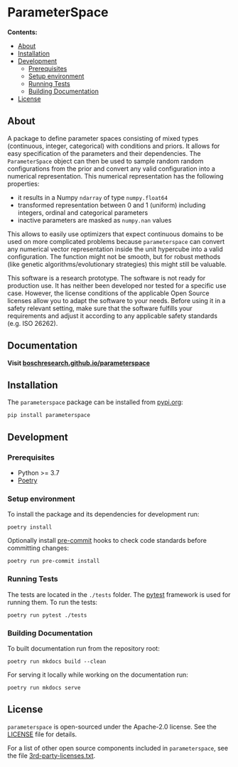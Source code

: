 # ParameterSpace

**Contents:**

- [About](#about)
- [Installation](#installation)
- [Development](#development)
  - [Prerequisites](#prerequisites)
  - [Setup environment](#setup-environment)
  - [Running Tests](#running-tests)
  - [Building Documentation](#building-documentation)
- [License](#license)

## About

A package to define parameter spaces consisting of mixed types (continuous, integer,
categorical) with conditions and priors. It allows for easy specification of the
parameters and their dependencies. The `ParameterSpace` object can then be used to
sample random random configurations from the prior and convert any valid configuration
into a numerical representation. This numerical representation has the following
properties:

- it results in a Numpy `ndarray` of type `numpy.float64`
- transformed representation between 0 and 1 (uniform) including integers, ordinal and
  categorical parameters
- inactive parameters are masked as `numpy.nan` values

This allows to easily use optimizers that expect continuous domains to be used on more
complicated problems because `parameterspace` can convert any numerical vector
representation inside the unit hypercube into a valid configuration. The function might
not be smooth, but for robust methods (like genetic algorithms/evolutionary strategies)
this might still be valuable.

This software is a research prototype. The software is not ready for production use. It
has neither been developed nor tested for a specific use case. However, the license
conditions of the applicable Open Source licenses allow you to adapt the software to
your needs. Before using it in a safety relevant setting, make sure that the software
fulfills your requirements and adjust it according to any applicable safety standards
(e.g. ISO 26262).

## Documentation

**Visit [boschresearch.github.io/parameterspace](https://boschresearch.github.io/parameterspace/)**


## Installation

The `parameterspace` package can be installed from [pypi.org](https://pypi.org):

```
pip install parameterspace
```

## Development

### Prerequisites

- Python >= 3.7
- [Poetry](https://python-poetry.org/docs/#installation)

### Setup environment

To install the package and its dependencies for development run:

```
poetry install
```

Optionally install [pre-commit](https://pre-commit.com) hooks to check code standards
before committing changes:

```
poetry run pre-commit install
```

### Running Tests

The tests are located in the `./tests` folder. The [pytest](https://pytest.org)
framework is used for running them. To run the tests:

```
poetry run pytest ./tests
```

### Building Documentation

To built documentation run from the repository root:

```
poetry run mkdocs build --clean
```

For serving it locally while working on the documentation run:

```
poetry run mkdocs serve
```

## License

`parameterspace` is open-sourced under the Apache-2.0 license. See the
[LICENSE](LICENSE) file for details.

For a list of other open source components included in `parameterspace`, see the file
[3rd-party-licenses.txt](3rd-party-licenses.txt).
